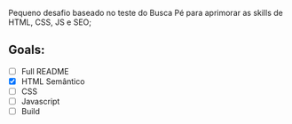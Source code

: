 Pequeno desafio baseado no teste do Busca Pé para aprimorar as skills de HTML, CSS, JS e SEO;

## Goals:
- [ ] Full README
- [x] HTML Semântico
- [ ] CSS
- [ ] Javascript
- [ ] Build